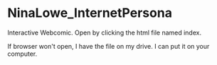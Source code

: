 # NinaLowe_InternetPersona
Interactive Webcomic.
Open by clicking the html file named index.


If browser won't open, I have the file on my drive. I can put it on your computer.
